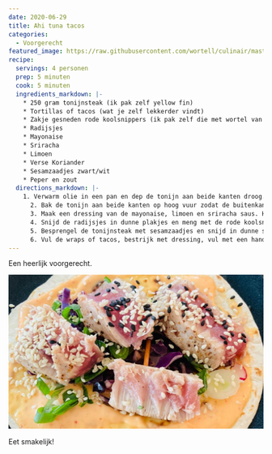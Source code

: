 ```yaml
---
date: 2020-06-29
title: Ahi tuna tacos
categories:
  - Voorgerecht
featured_image: https://raw.githubusercontent.com/wortell/culinair/master/fotos/ahituna/ahituna.jpg
recipe:
  servings: 4 personen
  prep: 5 minuten
  cook: 5 minuten
  ingredients_markdown: |-
    * 250 gram tonijnsteak (ik pak zelf yellow fin)
    * Tortillas of tacos (wat je zelf lekkerder vindt)
    * Zakje gesneden rode koolsnippers (ik pak zelf die met wortel van de Albert Heijn)
    * Radijsjes
    * Mayonaise
    * Sriracha
    * Limoen
    * Verse Koriander
    * Sesamzaadjes zwart/wit
    * Peper en zout
  directions_markdown: |-
    1. Verwarm olie in een pan en dep de tonijn aan beide kanten droog.
	  2. Bak de tonijn aan beide kanten op hoog vuur zodat de buitenkant gebakken is en binnenin rauw blijft.
	  3. Maak een dressing van de mayonaise, limoen en sriracha saus. Hoe meer sriracha hoe pittiger de dressing.
	  4. Snijd de radijsjes in dunne plakjes en meng met de rode koolsnippers.
	  5. Besprengel de tonijnsteak met sesamzaadjes en snijd in dunne slices. 
	  6. Vul de wraps of tacos, bestrijk met dressing, vul met een handje radijs en rode kool, leg er een aantal slices tonijn in, en aftoppen met koriander.
---
```

Een heerlijk voorgerecht.

![Voorgerecht](https://raw.githubusercontent.com/wortell/culinair/master/fotos/ahituna/ahituna.jpg)

Eet smakelijk!